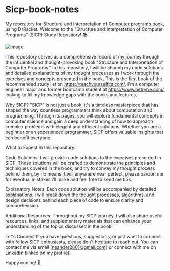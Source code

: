 # Sicp-book-notes
My repository for Structure and Interpretation of Computer programs book, using DrRacket.
Welcome to the "Structure and Interpretation of Computer Programs" (SICP) Study Repository! 📚

![image](https://github.com/neandermenezes/Sicp-book-notes/assets/87549369/5bf133f7-a358-49d3-bb9c-5d03cd6289d3)


This repository serves as a comprehensive record of my journey through the influential and thought-provoking book "Structure and Interpretation of Computer Programs." In this repository, I will be sharing my code solutions and detailed explanations of my thought processes as I work through the exercises and concepts presented in the book.
This is the first book of the recommended study list on https://teachyourselfcs.com/, i'm a computer engineer major and former bootcamp student at https://www.betrybe.com/, looking to fill my knowledge gaps with the books and lectures.

Why SICP?
"SICP" is not just a book; it's a timeless masterpiece that has shaped the way countless programmers think about computation and programming. Through its pages, you will explore fundamental concepts in computer science and gain a deep understanding of how to approach complex problems with elegant and efficient solutions. Whether you are a beginner or an experienced programmer, SICP offers valuable insights that can benefit everyone.

What to Expect
In this repository:

Code Solutions: I will provide code solutions to the exercises presented in SICP. These solutions will be crafted to demonstrate the principles and techniques covered in the book, and try to convey my thought process behind them, by no means it will anywhere near perfect, please pardon me for eventual mistakes i'll make and feel free to send me tips.

Explanatory Notes: Each code solution will be accompanied by detailed explanations. I will break down the thought processes, algorithms, and design decisions behind each piece of code to ensure clarity and comprehension.

Additional Resources: Throughout my SICP journey, I will also share useful resources, links, and supplementary materials that can enhance your understanding of the topics discussed in the book.

Let's Connect
If you have questions, suggestions, or just want to connect with fellow SICP enthusiasts, please don't hesitate to reach out. You can contact me via email (neander2801@gmail.com) or connect with me on LinkedIn (linked on my profile).

Happy coding! 🚀

